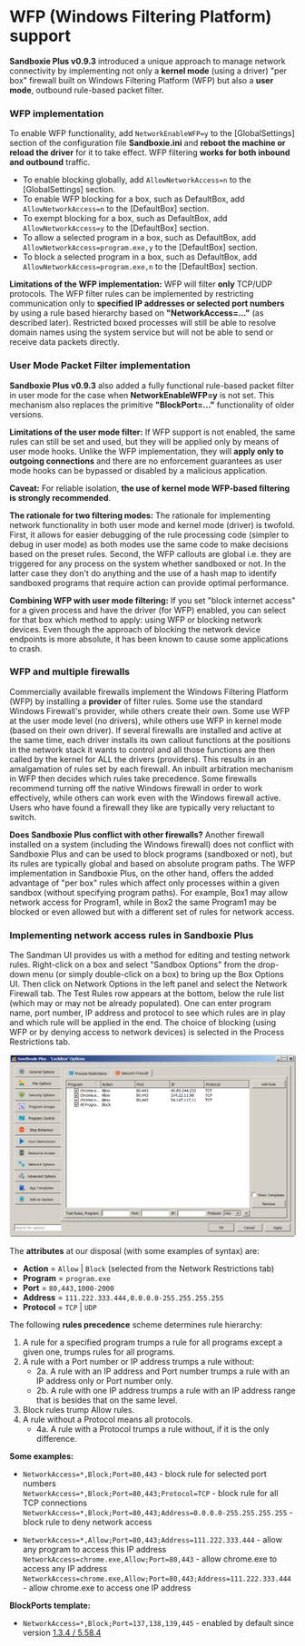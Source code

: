 # WFP (Windows Filtering Platform) support

**Sandboxie Plus v0.9.3** introduced a unique approach to manage network connectivity by implementing not only a **kernel mode** (using a driver) "per box" firewall built on Windows Filtering Platform (WFP) but also a **user mode**, outbound rule-based packet filter.

### WFP implementation

To enable WFP functionality, add `NetworkEnableWFP=y` to the [GlobalSettings] section of the configuration file **Sandboxie.ini** and **reboot the machine or reload the driver** for it to take effect. WFP filtering **works for both inbound and outbound** traffic.

- To enable blocking globally, add `AllowNetworkAccess=n` to the [GlobalSettings] section.
- To enable WFP blocking for a box, such as DefaultBox, add `AllowNetworkAccess=n` to the [DefaultBox] section.
- To exempt blocking for a box, such as DefaultBox, add `AllowNetworkAccess=y` to the [DefaultBox] section.
- To allow a selected program in a box, such as DefaultBox, add `AllowNetworkAccess=program.exe,y` to the [DefaultBox] section.
- To block a selected program in a box, such as DefaultBox, add `AllowNetworkAccess=program.exe,n` to the [DefaultBox] section.

**Limitations of the WFP implementation:** WFP will filter **only** TCP/UDP protocols. The WFP filter rules can be implemented by restricting communication only to **specified IP addresses or selected port numbers** by using a rule based hierarchy based on **"NetworkAccess=..."** (as described later). Restricted boxed processes will still be able to resolve domain names using the system service but will not be able to send or receive data packets directly.

### User Mode Packet Filter implementation

**Sandboxie Plus v0.9.3** also added a fully functional rule-based packet filter in user mode for the case when **NetworkEnableWFP=y** is not set. This mechanism also replaces the primitive **"BlockPort=..."** functionality of older versions.

**Limitations of the user mode filter:**
If WFP support is not enabled, the same rules can still be set and used, but they will be applied only by means of user mode hooks. Unlike the WFP implementation, they will **apply only to outgoing connections** and there are no enforcement guarantees as user mode hooks can be bypassed or disabled by a malicious application.

**Caveat:** For reliable isolation, **the use of kernel mode WFP-based filtering is strongly recommended**.

**The rationale for two filtering modes:**
The rationale for implementing network functionality in both user mode and kernel mode (driver) is twofold. First, it allows for easier debugging of the rule processing code (simpler to debug in user mode) as both modes use the same code to make decisions based on the preset rules.
Second, the WFP callouts are global i.e. they are triggered for any process on the system whether sandboxed or not. In the latter case they don't do anything and the use of a hash map to identify sandboxed programs that require action can provide optimal performance.

**Combining WFP with user mode filtering:**
If you set "block internet access" for a given process and have the driver (for WFP) enabled, you can select for that box which method to apply: using WFP or blocking network devices. Even though the approach of blocking the network device endpoints is more absolute, it has been known to cause some applications to crash.

### WFP and multiple firewalls

Commercially available firewalls implement the Windows Filtering Platform (WFP) by installing a **provider** of filter rules. Some use the standard Windows Firewall's provider, while others create their own. Some use WFP at the user mode level (no drivers), while others use WFP in kernel mode (based on their own driver). If several firewalls are installed and active at the same time, each driver installs its own callout functions at the positions in the network stack it wants to control and all those functions are then called by the kernel for ALL the drivers (providers). This results in an amalgamation of rules set by each firewall. An inbuilt arbitration mechanism in WFP then decides which rules take precedence. Some firewalls recommend turning off the native Windows firewall in order to work effectively, while others can work even with the Windows firewall active. Users who have found a firewall they like are typically very reluctant to switch.

**Does Sandboxie Plus conflict with other firewalls?** Another firewall installed on a system (including the Windows firewall) does not conflict with Sandboxie Plus and can be used to block programs (sandboxed or not), but its rules are typically global and based on absolute program paths. The WFP implementation in Sandboxie Plus, on the other hand, offers the added advantage of "per box" rules which affect only processes within a given sandbox (without specifying program paths). For example, Box1 may allow network access for Program1, while in Box2 the same Program1 may be blocked or even allowed but with a different set of rules for network access.

### Implementing network access rules in Sandboxie Plus

The Sandman UI provides us with a method for editing and testing network rules. Right-click on a box and select "Sandbox Options" from the drop-down menu (or simply double-click on a box) to bring up the Box Options UI. Then click on Network Options in the left panel and select the Network Firewall tab. The Test Rules row appears at the bottom, below the rule list (which may or may not be already populated). One can enter program name, port number, IP address and protocol to see which rules are in play and which rule will be applied in the end. The choice of blocking (using WFP or by denying access to network devices) is selected in the Process Restrictions tab.

![](../Media/WFP_Rule_Editor.png)

The **attributes** at our disposal (with some examples of syntax) are:
- **Action** = `Allow` | `Block` (selected from the Network Restrictions tab)
- **Program** = `program.exe`
- **Port** = `80,443,1000-2000`
- **Address** = `111.222.333.444,0.0.0.0-255.255.255.255`
- **Protocol** = `TCP` | `UDP`

The following **rules precedence** scheme determines rule hierarchy:
1. A rule for a specified program trumps a rule for all programs except a given one, trumps rules for all programs.
2. A rule with a Port number or IP address trumps a rule without:
   - 2a. A rule with an IP address and Port number trumps a rule with an IP address only or Port number only.
   - 2b. A rule with one IP address trumps a rule with an IP address range that is besides that on the same level.
3. Block rules trump Allow rules.
4. A rule without a Protocol means all protocols.
   - 4a. A rule with a Protocol trumps a rule without, if it is the only difference.

**Some examples:**

- `NetworkAccess=*,Block;Port=80,443` - block rule for selected port numbers<br>
  `NetworkAccess=*,Block;Port=80,443;Protocol=TCP` - block rule for all TCP connections<br>
  `NetworkAccess=*,Block;Port=80,443;Address=0.0.0.0-255.255.255.255` - block rule to deny network access

- `NetworkAccess=*,Allow;Port=80,443;Address=111.222.333.444` - allow any program to access this IP address<br>
  `NetworkAccess=chrome.exe,Allow;Port=80,443` - allow chrome.exe to access any IP address<br>
  `NetworkAccess=chrome.exe,Allow;Port=80,443;Address=111.222.333.444` - allow chrome.exe to access one IP address

**BlockPorts template:**
- `NetworkAccess=*,Block;Port=137,138,139,445` - enabled by default since version [1.3.4 / 5.58.4](https://github.com/sandboxie-plus/Sandboxie/commit/4420ba4448a797b7369917058c34e8a78c2ec9fc)
